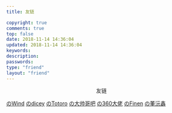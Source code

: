```yaml
---
title: 友链

copyright: true
comments: true
top: false
date: 2018-11-14 14:36:04
updated: 2018-11-14 14:36:04
keywords:
description: 
passwords:
type: "friend"
layout: "friend"
---
```




<center>友链</center>

 [のWind](https://www.windsings.com/) [のdicey](http://dicey.cc/) [のTotoro](https://brucexiaj.github.io/) [の大帅哥吧](https://mq100.top/) [の360大佬](http://lhhxy.cn/) [のFinen](https://www.finen.top/) [の董沅鑫](https://godbmw.com/) 

